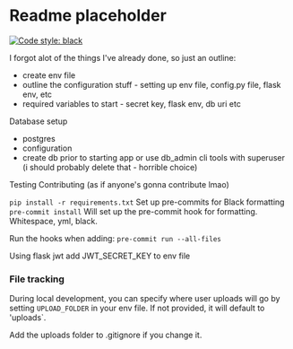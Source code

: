 # Readme placeholder
[![Code style: black](https://img.shields.io/badge/code%20style-black-000000.svg)](https://github.com/psf/black)

I forgot alot of the things I've already done, so just an outline:
- create env file
- outline the configuration stuff - setting up env file, config.py file, flask env, etc
- required variables to start - secret key, flask env, db uri etc

Database setup
- postgres
- configuration
- create db prior to starting app or use db_admin cli tools with superuser (i should probably delete that - horrible choice)

Testing
Contributing (as if anyone's gonna contribute lmao)


`pip install -r requirements.txt`
Set up pre-commits for Black formatting
`pre-commit install`
Will set up the pre-commit hook for formatting. Whitespace, yml, black.

Run the hooks when adding:
`pre-commit run --all-files`


Using flask jwt
add JWT_SECRET_KEY to env file



### File tracking
During local development, you can specify where user uploads will go by setting `UPLOAD_FOLDER` in your env file. If not provided, it will default to 'uploads`.

Add the uploads folder to .gitignore if you change it.
